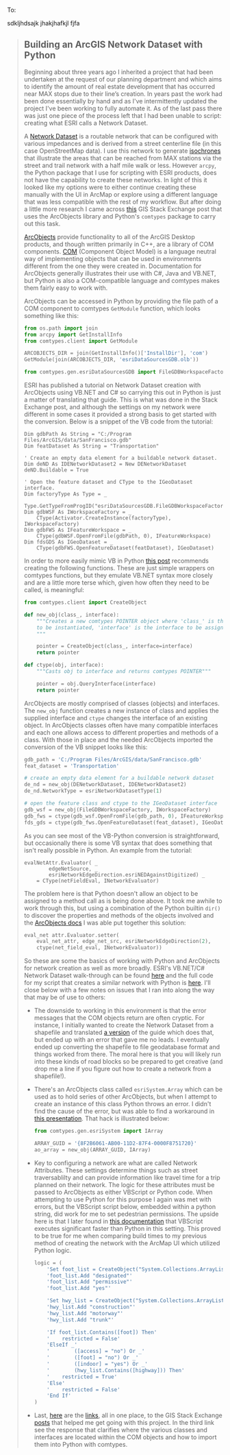 To: 

sdkljhdsajk jhakjhafkjl fjfa 

> ## Building an ArcGIS Network Dataset with Python
> 
> Beginning about three years ago I inherited a project that had been undertaken at the request of our planning department and which aims to identify the amount of real estate development that has occurred near MAX stops due to their line’s creation.  In years past the work had been done essentially by hand and as I've intermittently updated the project I've been working to fully automate it.  As of the last pass there was just one piece of the process left that I had been unable to script: creating what ESRI calls a Network Dataset.
> 
> A [Network Dataset](http://desktop.arcgis.com/en/arcmap/latest/extensions/network-analyst/what-is-a-network-dataset.htm) is a routable network that can be configured with various impedances and is derived from a street centerline file (in this case OpenStreetMap data).  I use this network to generate [isochrones](https://en.wikipedia.org/wiki/Isochrone_map) that illustrate the areas that can be reached from MAX stations via the street and trail network with a half mile walk or less.  However `arcpy`, the Python package that I use for scripting with ESRI products, does not have the capability to create these networks.  In light of this it looked like my options were to either continue creating these manually with the UI in ArcMap or explore using a different language that was less compatible with the rest of my workflow.  But after doing a little more research I came across [this](http://gis.stackexchange.com/questions/109779) GIS Stack Exchange post that uses the ArcObjects library and Python's `comtypes` package to carry out this task.
> 
> [ArcObjects](https://en.wikipedia.org/wiki/ArcObjects) provide functionality to all of the ArcGIS Desktop products, and though written primarily in C++, are a library of COM components.  [COM](https://en.wikipedia.org/wiki/Component_Object_Model) (Component Object Model) is a language neutral way of implementing objects that can be used in environments different from the one they were created in.  Documentation for ArcObjects generally illustrates their use with C#, Java and VB.NET, but Python is also a COM-compatible language and comtypes makes them fairly easy to work with. 
> 
> ArcObjects can be accessed in Python by providing the file path of a COM component to comtypes `GetModule` function, which looks something like this: 
> 
> ```python
> from os.path import join
> from arcpy import GetInstallInfo
> from comtypes.client import GetModule
> 
> ARCOBJECTS_DIR = join(GetInstallInfo()['InstallDir'], 'com')
> GetModule(join(ARCOBJECTS_DIR, 'esriDataSourcesGDB.olb'))
> 
> from comtypes.gen.esriDataSourcesGDB import FileGDBWorkspaceFactory
> ```
> 
> ESRI has published a tutorial on Network Dataset creation with ArcObjects using VB.NET and C# so carrying this out in Python is just a matter of translating that guide.  This is what was done in the Stack Exchange post, and although the settings on my network were different in some cases it provided a strong basis to get started with the conversion.  Below is a snippet of the VB code from the tutorial:
> 
> ```vbnet
> Dim gdbPath As String = "C:/Program Files/ArcGIS/data/SanFrancisco.gdb"
> Dim featDataset As String = "Transportation"
> 
> ' Create an empty data element for a buildable network dataset.
> Dim deND As IDENetworkDataset2 = New DENetworkDataset
> deND.Buildable = True
> 
> ' Open the feature dataset and CType to the IGeoDataset interface.
> Dim factoryType As Type = _
>     Type.GetTypeFromProgID("esriDataSourcesGDB.FileGDBWorkspaceFactory")
> Dim gdbWSF As IWorkspaceFactory = _
>     CType(Activator.CreateInstance(factoryType), IWorkspaceFactory)
> Dim gdbFWS As IFeatureWorkspace = _
>     CType(gdbWSF.OpenFromFile(gdbPath, 0), IFeatureWorkspace)
> Dim fdsGDS As IGeoDataset = _
>     CType(gdbFWS.OpenFeatureDataset(featDataset), IGeoDataset)
> ```
> 
> In order to more easily mimic VB in Python [this post](http://gis.stackexchange.com/questions/129456) recommends creating the following functions.  These are just simple wrappers on comtypes functions, but they emulate VB.NET syntax more closely and are a little more terse which, given how often they need to be called, is meaningful:
> 
> ```python
> from comtypes.client import CreateObject
> 
> def new_obj(class_, interface):
>     """Creates a new comtypes POINTER object where 'class_' is the class
>     to be instantiated, 'interface' is the interface to be assigned
>     """
> 
>     pointer = CreateObject(class_, interface=interface)
>     return pointer
> 
> def ctype(obj, interface):
>     """Casts obj to interface and returns comtypes POINTER"""
> 
>     pointer = obj.QueryInterface(interface)
>     return pointer
> ```
> 
> ArcObjects are mostly comprised of classes (objects) and interfaces.  The `new_obj` function creates a new instance of class and applies the supplied interface and `ctype` changes the interface of an existing object.  In ArcObjects classes often have many compatible interfaces and each one allows access to different properties and methods of a class.  With those in place and the needed ArcObjects imported the conversion of the VB snippet looks like this:
> 
> ```python
> gdb_path = 'C:/Program Files/ArcGIS/data/SanFrancisco.gdb'
> feat_dataset = 'Transportation'
> 
> # create an empty data element for a buildable network dataset
> de_nd = new_obj(DENetworkDataset, IDENetworkDataset2)
> de_nd.NetworkType = esriNetworkDatasetType(1)
> 
> # open the feature class and ctype to the IGeoDataset interface
> gdb_wsf = new_obj(FileGDBWorkspaceFactory, IWorkspaceFactory)
> gdb_fws = ctype(gdb_wsf.OpenFromFile(gdb_path, 0), IFeatureWorkspace)
> fds_gds = ctype(gdb_fws.OpenFeatureDataset(feat_dataset), IGeoDataset)
> ```
> 
> As you can see most of the VB-Python conversion is straightforward, but occasionally there is some VB syntax that does something that isn't really possible in Python.  An example from the tutorial:
> 
> ```vbnet
> evalNetAttr.Evaluator( _
>         edgeNetSource, _
>         esriNetworkEdgeDirection.esriNEDAgainstDigitized) _
>     = CType(netFieldEval, INetworkEvaluator)
> ```
> 
> The problem here is that Python doesn't allow an object to be assigned to a method call as is being done above.  It took me awhile to work through this, but using a combination of the Python builtin `dir()` to discover the properties and methods of the objects involved and the [ArcObjects docs](http://resources.arcgis.com/en/help/arcobjects-net/componenthelp/index.html) I was able put together this solution:
> 
> ```python
> eval_net attr.Evaluator.setter(
>     eval_net_attr, edge_net_src, esriNetworkEdgeDirection(2),
>     ctype(net_field_eval, INetworkEvaluator))
> ```
> 
> So these are some the basics of working with Python and ArcObjects for network creation as well as more broadly.  ESRI's VB.NET/C# Network Dataset walk-through can be found [here](http://resources.arcgis.com/en/help/arcobjects-net/conceptualhelp/index.html#/How_to_create_a_network_dataset/0001000000w7000000/) and the full code for my script that creates a similar network with Python is [here](https://github.com/grant-humphries/dev-near-light-rail/blob/master/lightraildev/create_network_dataset.py).  I'll close below with a few notes on issues that I ran into along the way that may be of use to others:
> 
> * The downside to working in this environment is that the error messages that the COM objects return are often cryptic.  For instance, I initially wanted to create the Network Dataset from a shapefile and translated [a version](http://edndoc.esri.com/arcobjects/9.2/NET/06443414-d0a7-455d-a199-dfd49aca7d98.htm) of the guide which does that, but ended up with an error that gave me no leads.  I eventually ended up converting the shapefile to file geodatabase format and things worked from there.  The moral here is that you will likely run into these kinds of road blocks so be prepared to get creative (and drop me a line if you figure out how to create a network from a shapefile!). 
> * There's an ArcObjects class called `esriSystem.Array` which can be used as to hold series of other ArcObjects, but when I attempt to create an instance of this class Python throws an error.  I didn't find the cause of the error, but was able to find a workaround in [this presentation](http://www.pierssen.com/arcgis10/upload/python/arcmap_and_python.pdf).  That hack is illustrated below:
> 
>     ```python
>     from comtypes.gen.esriSystem import IArray
>     
>     ARRAY_GUID = '{8F2B6061-AB00-11D2-87F4-0000F8751720}'
>     ao_array = new_obj(ARRAY_GUID, IArray)
>     ```
> 
> * Key to configuring a network are what are called Network Attributes.  These settings determine things such as street traversablilty and can provide information like travel time for a trip planned on their network.  The logic for these attributes must be passed to ArcObjects as either VBScript or Python code.  When attempting to use Python for this purpose I again was met with errors, but the VBScript script below, embedded within a python string, did work for me to set pedestrian permissions.  The upside here is that I later found in [this documentation](http://desktop.arcgis.com/en/arcmap/latest/extensions/network-analyst/types-of-evaluators-used-by-a-network.htm) that VBScript executes significant faster than Python in this setting.  This proved to be true for me when comparing build times to my previous method of creating the network with the ArcMap UI which utilized Python logic.
> 
>     ```python
>     logic = (
>         'Set foot_list = CreateObject("System.Collections.ArrayList")'   '\n'
>         'foot_list.Add "designated"'                                     '\n'
>         'foot_list.Add "permissive"'                                     '\n'
>         'foot_list.Add "yes"'                                          '\n\n'
> 
>         'Set hwy_list = CreateObject("System.Collections.ArrayList")'    '\n'
>         'hwy_list.Add "construction"'                                    '\n'
>         'hwy_list.Add "motorway"'                                        '\n'
>         'hwy_list.Add "trunk"'                                         '\n\n'
> 
>         'If foot_list.Contains([foot]) Then'                             '\n'
>         '    restricted = False'                                         '\n'
>         'ElseIf _'                                                       '\n'
>         '        ([access] = "no") Or _'                                 '\n'
>         '        ([foot] = "no") Or _'                                   '\n'
>         '        ([indoor] = "yes") Or _'                                '\n'
>         '        (hwy_list.Contains([highway])) Then'                    '\n'
>         '    restricted = True'                                          '\n'
>         'Else'                                                           '\n'
>         '    restricted = False'                                         '\n'
>         'End If'
>     )
>     ```
> * Last, [here](http://gis.stackexchange.com/questions/109779) are the [links](http://gis.stackexchange.com/questions/80), all in one place, to the GIS Stack Exchange [posts](http://gis.stackexchange.com/questions/129456) that helped me get going with this project.  In the third link see the response that clarifies where the various classes and interfaces are located within the COM objects and how to import them into Python with comtypes.
